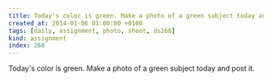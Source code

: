 ```yaml
---
title: Today's color is green. Make a photo of a green subject today and post it.
created_at: 2014-01-06 01:00:00 +0100
tags: [daily, assignment, photo, shoot, ds268]
kind: assignment
index: 268
---
```


Today's color is green. Make a photo of a green subject today and post it.

